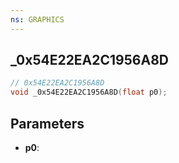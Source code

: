 ```yaml
---
ns: GRAPHICS
---
```

## _0x54E22EA2C1956A8D

```c
// 0x54E22EA2C1956A8D
void _0x54E22EA2C1956A8D(float p0);
```


## Parameters
* **p0**: 

